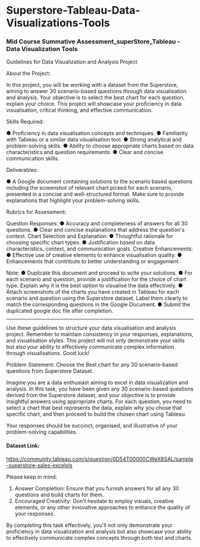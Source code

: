 # Superstore-Tableau-Data-Visualizations-Tools
### Mid Course Summative Assessment_superStore_Tableau - Data Visualization Tools

Guidelines for Data Visualization and Analysis Project

About the Project: 

In this project, you will be working with a dataset from the Superstore, aiming to answer 30 scenario-based questions through data visualisation and analysis. Your objective is to select the best chart for each question, explain your choice. This project will showcase your proficiency in data visualisation, critical thinking, and effective communication.

Skills Required:

●	Proficiency in data visualisation concepts and techniques.
●	Familiarity with Tableau or a similar data visualisation tool.
●	Strong analytical and problem-solving skills.
●	Ability to choose appropriate charts based on data characteristics and question requirements.
●	Clear and concise communication skills.

Deliverables:

●	A Google document containing solutions to the scenario based questions including the screenshot of relevant chart picked for each scenario, presented in a concise and well-structured format. Make sure to provide explanations that highlight your problem-solving skills.

Rubrics for Assessment:

Question Responses:
●	Accuracy and completeness of answers for all 30 questions.
●	Clear and concise explanations that address the question's context.
Chart Selection and Explanation:
●	Thoughtful rationale for choosing specific chart types.
●	Justification based on data characteristics, context, and communication goals.
Creative Enhancements:
●	Effective use of creative elements to enhance visualisation quality.
●	Enhancements that contribute to better understanding or engagement.

Note:
●	Duplicate this document and proceed to write your solutions.
●	For each scenario and question, provide a justification for the choice of chart type. Explain why it is the best option to visualise the data effectively.
●	Attach screenshots of the charts you have created in Tableau for each scenario and question using the Superstore dataset. Label them clearly to match the corresponding questions in the Google Document.
●	Submit the duplicated google doc file after completion.

________________________________________
Use these guidelines to structure your data visualisation and analysis project. Remember to maintain consistency in your responses, explanations, and visualisation styles. This project will not only demonstrate your skills but also your ability to effectively communicate complex information through visualisations. Good luck!


Problem Statement: Choose the Best chart for any 30 scenario-based questions from Superstore Dataset.


Imagine you are a data enthusiast aiming to excel in data visualization and analysis. In this task, you have been given any 30 scenario-based questions derived from the Superstore dataset, and your objective is to provide insightful answers using appropriate charts. For each question, you need to select a chart that best represents the data, explain why you chose that specific chart, and then proceed to build the chosen chart using Tableau.

Your responses should be succinct, organised, and illustrative of your problem-solving capabilities. 

#### Dataset Link: 

https://community.tableau.com/s/question/0D54T00000CWeX8SAL/sample-superstore-sales-excelxls


Please keep in mind:
1.	Answer Completion: Ensure that you furnish answers for all any 30 questions and build charts for them.
2.	Encouraged Creativity: Don't hesitate to employ visuals, creative elements, or any other innovative approaches to enhance the quality of your responses.

By completing this task effectively, you'll not only demonstrate your proficiency in data visualization and analysis but also showcase your ability to effectively communicate complex concepts through both text and charts.

